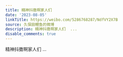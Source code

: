 ```yaml
---
title: 精神抖擞啊家人们
date: '2023-08-05'
linkTitle: https://weibo.com/5286768287/NdfVY2X7B
source: 久保田鲤鱼的微博
description: 精神抖擞啊家人们  ...
disable_comments: true
---
```

精神抖擞啊家人们  ...